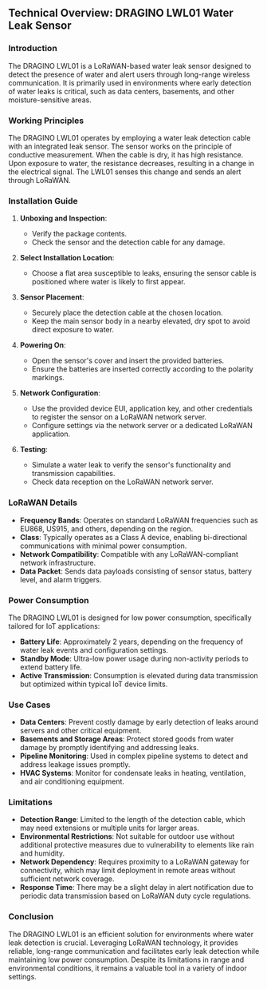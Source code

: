 ## Technical Overview: DRAGINO LWL01 Water Leak Sensor

### Introduction
The DRAGINO LWL01 is a LoRaWAN-based water leak sensor designed to detect the presence of water and alert users through long-range wireless communication. It is primarily used in environments where early detection of water leaks is critical, such as data centers, basements, and other moisture-sensitive areas.

### Working Principles
The DRAGINO LWL01 operates by employing a water leak detection cable with an integrated leak sensor. The sensor works on the principle of conductive measurement. When the cable is dry, it has high resistance. Upon exposure to water, the resistance decreases, resulting in a change in the electrical signal. The LWL01 senses this change and sends an alert through LoRaWAN.

### Installation Guide
1. **Unboxing and Inspection**:
   - Verify the package contents.
   - Check the sensor and the detection cable for any damage.

2. **Select Installation Location**:
   - Choose a flat area susceptible to leaks, ensuring the sensor cable is positioned where water is likely to first appear.

3. **Sensor Placement**:
   - Securely place the detection cable at the chosen location.
   - Keep the main sensor body in a nearby elevated, dry spot to avoid direct exposure to water.

4. **Powering On**:
   - Open the sensor's cover and insert the provided batteries.
   - Ensure the batteries are inserted correctly according to the polarity markings.

5. **Network Configuration**:
   - Use the provided device EUI, application key, and other credentials to register the sensor on a LoRaWAN network server.
   - Configure settings via the network server or a dedicated LoRaWAN application.

6. **Testing**:
   - Simulate a water leak to verify the sensor's functionality and transmission capabilities.
   - Check data reception on the LoRaWAN network server.

### LoRaWAN Details
- **Frequency Bands**: Operates on standard LoRaWAN frequencies such as EU868, US915, and others, depending on the region.
- **Class**: Typically operates as a Class A device, enabling bi-directional communications with minimal power consumption.
- **Network Compatibility**: Compatible with any LoRaWAN-compliant network infrastructure.
- **Data Packet**: Sends data payloads consisting of sensor status, battery level, and alarm triggers.

### Power Consumption
The DRAGINO LWL01 is designed for low power consumption, specifically tailored for IoT applications:
- **Battery Life**: Approximately 2 years, depending on the frequency of water leak events and configuration settings.
- **Standby Mode**: Ultra-low power usage during non-activity periods to extend battery life.
- **Active Transmission**: Consumption is elevated during data transmission but optimized within typical IoT device limits.

### Use Cases
- **Data Centers**: Prevent costly damage by early detection of leaks around servers and other critical equipment.
- **Basements and Storage Areas**: Protect stored goods from water damage by promptly identifying and addressing leaks.
- **Pipeline Monitoring**: Used in complex pipeline systems to detect and address leakage issues promptly.
- **HVAC Systems**: Monitor for condensate leaks in heating, ventilation, and air conditioning equipment.

### Limitations
- **Detection Range**: Limited to the length of the detection cable, which may need extensions or multiple units for larger areas.
- **Environmental Restrictions**: Not suitable for outdoor use without additional protective measures due to vulnerability to elements like rain and humidity.
- **Network Dependency**: Requires proximity to a LoRaWAN gateway for connectivity, which may limit deployment in remote areas without sufficient network coverage.
- **Response Time**: There may be a slight delay in alert notification due to periodic data transmission based on LoRaWAN duty cycle regulations.

### Conclusion
The DRAGINO LWL01 is an efficient solution for environments where water leak detection is crucial. Leveraging LoRaWAN technology, it provides reliable, long-range communication and facilitates early leak detection while maintaining low power consumption. Despite its limitations in range and environmental conditions, it remains a valuable tool in a variety of indoor settings.